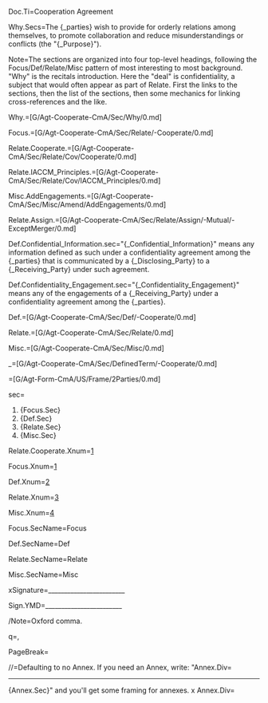 Doc.Ti=Cooperation Agreement

Why.Secs=The {_parties} wish to provide for orderly relations among themselves, to promote collaboration and reduce misunderstandings or conflicts (the "{_Purpose}").

Note=The sections are organized into four top-level headings, following the Focus/Def/Relate/Misc pattern of most interesting to most background.  "Why" is the recitals introduction.  Here the "deal" is confidentiality, a subject that would often appear as part of Relate.  First the links to the sections, then the list of the sections, then some mechanics for linking cross-references and the like.

Why.=[G/Agt-Cooperate-CmA/Sec/Why/0.md]

Focus.=[G/Agt-Cooperate-CmA/Sec/Relate/-Cooperate/0.md]

Relate.Cooperate.=[G/Agt-Cooperate-CmA/Sec/Relate/Cov/Cooperate/0.md]

Relate.IACCM_Principles.=[G/Agt-Cooperate-CmA/Sec/Relate/Cov/IACCM_Principles/0.md]

Misc.AddEngagements.=[G/Agt-Cooperate-CmA/Sec/Misc/Amend/AddEngagements/0.md]

Relate.Assign.=[G/Agt-Cooperate-CmA/Sec/Relate/Assign/-Mutual/-ExceptMerger/0.md]

Def.Confidential_Information.sec="{_Confidential_Information}" means any information defined as such under a confidentiality agreement among the {_parties} that is communicated by a {_Disclosing_Party} to a {_Receiving_Party} under such agreement.

Def.Confidentiality_Engagement.sec="{_Confidentiality_Engagement}" means any of the engagements of a {_Receiving_Party} under a confidentiality agreement among the {_parties}.

Def.=[G/Agt-Cooperate-CmA/Sec/Def/-Cooperate/0.md]

Relate.=[G/Agt-Cooperate-CmA/Sec/Relate/0.md]

Misc.=[G/Agt-Cooperate-CmA/Sec/Misc/0.md]

_=[G/Agt-Cooperate-CmA/Sec/DefinedTerm/-Cooperate/0.md]

=[G/Agt-Form-CmA/US/Frame/2Parties/0.md]  

sec=<ol><li>{Focus.Sec}<li>{Def.Sec}<li>{Relate.Sec}<li>{Misc.Sec}</ol>

Relate.Cooperate.Xnum=<a href="#Relate.Cooperate.Sec" class="xref">1</a>

Focus.Xnum=<a href="#Focus.Sec" class="xref">1</a>

Def.Xnum=<a href="#Def.Sec" class="xref">2</a>

Relate.Xnum=<a href="#Relate.Sec" class="xref">3</a>

Misc.Xnum=<a href="#Misc.Sec" class="xref">4</a>

Focus.SecName=Focus

Def.SecName=Def

Relate.SecName=Relate

Misc.SecName=Misc

xSignature=________________________

Sign.YMD=________________________

/Note=Oxford comma.

q=,

PageBreak=</i>

//=Defaulting to no Annex.  If you need an Annex, write: "Annex.Div=<hr>{Annex.Sec}" and you'll get some framing for annexes.
x
Annex.Div=</i>